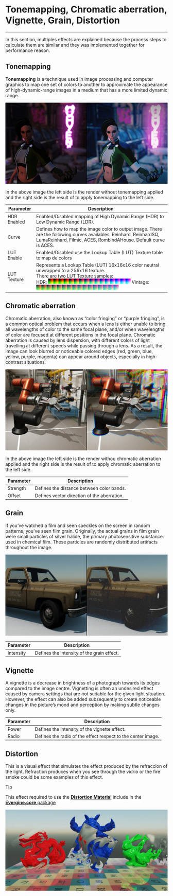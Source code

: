 # Tonemapping, Chromatic aberration, Vignette, Grain, Distortion

---

In this section, multiples effects are explained because the process steps to calculate them are similar and they was implemented together for performance reason.

## Tonemapping

**Tonemapping** is a technique used in image processing and computer graphics to map one set of colors to another to approximate the appearance of high-dynamic-range images in a medium that has a more limited dynamic range.

![Tonemapping](images/Tonemapping.jpg)

In the above image the left side is the render without tonemapping applied and the right side is the result of to apply tonemapping to the left side.

| Parameter  | Description |
| ---------- | ----------- |
| HDR Enabled | Enabled/Disabled mapping of High Dynamic Range (HDR) to Low Dynamic Range (LDR). |
| Curve       | Defines how to map the image color to output image. There are the following curves availables: Reinhard, ReinhardSQ, LumaReinhard, Filmic, ACES, RombindAHouse. Default curve is ACES.|
| LUT Enable  | Enabled/Disabled use the Lookup Table (LUT) Texture table to map de colors |
| LUT Texture | Represents a Lookup Table (LUT) 16x16x16 color neutral unwrapped to a 256x16 texture. <br> There are two LUT Texture samples: <br>  HDR: ![LUT HDR](images/LUTHDR.png)  Vintage: ![LUT Vintage](images/LUTVintage.png)|

## Chromatic aberration

Chromatic aberration, also known as “color fringing” or “purple fringing”, is a common optical problem that occurs when a lens is either unable to bring all wavelengths of color to the same focal plane, and/or when wavelengths of color are focused at different positions in the focal plane. Chromatic aberration is caused by lens dispersion, with different colors of light travelling at different speeds while passing through a lens. As a result, the image can look blurred or noticeable colored edges (red, green, blue, yellow, purple, magenta) can appear around objects, especially in high-contrast situations.

![Chromatic aberration](images/ChromaticAberration.jpg)

In the above image the left side is the render withou chromatic aberration applied and the right side is the result of to apply chromatic aberration to the left side.

| Parameter  | Description |
| ---------- | ----------- |
| Strength   | Defines the distance between color bands. |
| Offset     | Defines vector direction of the aberration. |

## Grain

If you’ve watched a film and seen speckles on the screen in random patterns, you’ve seen film grain. Originally, the actual grains in film grain were small particles of silver halide, the primary photosensitive substance used in chemical film. These particles are randomly distributed artifacts throughout the image.

![Grain](images/grain.jpg)

| Parameter  | Description |
| ---------- | ----------- |
| Intensity | Defines the intensity of the grain effect. |

## Vignette

A vignette is a decrease in brightness of a photograph towards its edges compared to the image centre. Vignetting is often an undesired effect caused by camera settings that are not suitable for the given light situation. However, the effect can also be added subsequently to create noticeable changes in the picture’s mood and perception by making subtle changes only.

| Parameter  | Description |
| ---------- | ----------- |
| Power      | Defines the intensity of the vignette effect. |
| Radio      | Defines the radio of the effect respect to the center image. |

## Distortion

This is a visual effect that simulates the effect produced by the refraccion of the light. Refraction produces when you see through the vidrio or the fire smoke could be some examples of this effect.

> [!Tip]
> This effect required to use the **[Distortion Material](../../effects/builtin_effects.md)** include in the [**Evergine.core** package](../../../addons/index.md)

![Distortion effect](images/Distortion.jpg)